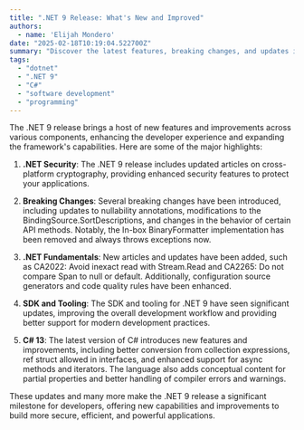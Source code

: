 ```yaml
---
title: ".NET 9 Release: What's New and Improved"
authors:
  - name: 'Elijah Mondero'
date: "2025-02-18T10:19:04.522700Z"
summary: "Discover the latest features, breaking changes, and updates in the .NET 9 release, including new security measures, API changes, and improvements in C# 13."
tags:
  - "dotnet"
  - ".NET 9"
  - "C#"
  - "software development"
  - "programming"
---
```


The .NET 9 release brings a host of new features and improvements across various components, enhancing the developer experience and expanding the framework's capabilities. Here are some of the major highlights:

1. **.NET Security**: The .NET 9 release includes updated articles on cross-platform cryptography, providing enhanced security features to protect your applications.

2. **Breaking Changes**: Several breaking changes have been introduced, including updates to nullability annotations, modifications to the BindingSource.SortDescriptions, and changes in the behavior of certain API methods. Notably, the In-box BinaryFormatter implementation has been removed and always throws exceptions now.

3. **.NET Fundamentals**: New articles and updates have been added, such as CA2022: Avoid inexact read with Stream.Read and CA2265: Do not compare Span<T> to null or default. Additionally, configuration source generators and code quality rules have been enhanced.

4. **SDK and Tooling**: The SDK and tooling for .NET 9 have seen significant updates, improving the overall development workflow and providing better support for modern development practices.

5. **C# 13**: The latest version of C# introduces new features and improvements, including better conversion from collection expressions, ref struct allowed in interfaces, and enhanced support for async methods and iterators. The language also adds conceptual content for partial properties and better handling of compiler errors and warnings.

These updates and many more make the .NET 9 release a significant milestone for developers, offering new capabilities and improvements to build more secure, efficient, and powerful applications.
